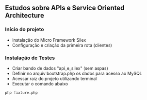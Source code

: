 ## Estudos sobre APIs e Service Oriented Architecture

### Início do projeto
* Instalação do Micro Framework Silex
* Configuração e criação da primeira rota (clientes)

### Instalação de Testes
* Criar bando de dados "api_e_silex" (sem aspas)
* Definir no arquiv bootstrap.php os dados para acesso ao MySQL
* Acessar raiz do projeto utilizando terminal
* Executar o comando abaixo
```php
php fixture.php
```

